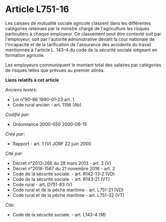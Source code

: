 # Article L751-16

Les caisses de mutualité sociale agricole classent dans les différentes catégories retenues par le ministre chargé de
l'agriculture les risques particuliers à chaque employeur. Ce classement peut être contesté soit par l'employeur, soit par
l'autorité administrative devant la cour nationale de l'incapacité et de la tarification de l'assurance des accidents du
travail mentionnée à l'article L. 143-4 du code de la sécurité sociale siégeant en formation agricole.

Les employeurs communiquent le montant total des salaires par catégories de risques telles que prévues au premier alinéa.

**Liens relatifs à cet article**

_Anciens textes_:

  - Loi n°90-86 1990-01-23 art. 1
  - Code rural ancien - art. 1156 (Ab)

_Codifié par_:

  - Ordonnance 2000-550 2000-06-15

_Créé par_:

  - Rapport - art. 1 (V) JORF 22 juin 2000

_Cité par_:

  - Décret n°2013-266 du 28 mars 2013 - art. 2 (V)
  - Décret n°2016-1567 du 21 novembre 2016 - art. 2
  - Code de la sécurité sociale. - art. R142-13-2 (VD)
  - Code de la sécurité sociale. - art. R143-21 (VT)
  - Code rural - art. D751-83 (V)
  - Code rural et de la pêche maritime - art. L751-21 (VD)
  - Code rural et de la pêche maritime - art. L751-32 (VT)

_Cite_:

  - Code de la sécurité sociale. - art. L143-4 (M)
